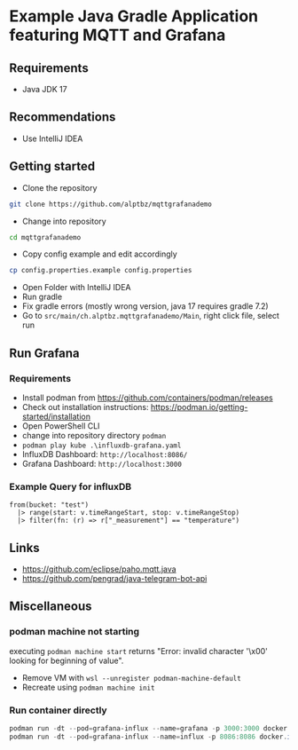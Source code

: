 #  Example Java Gradle Application featuring MQTT and Grafana 

## Requirements
 - Java JDK 17

## Recommendations
 - Use IntelliJ IDEA

## Getting started
- Clone the repository
```bash
git clone https://github.com/alptbz/mqttgrafanademo
```
- Change into repository
```bash
cd mqttgrafanademo
```
- Copy config example and edit accordingly
```bash
cp config.properties.example config.properties
```
- Open Folder with IntelliJ IDEA
- Run gradle
- Fix gradle errors (mostly wrong version, java 17 requires gradle 7.2)
- Go to `src/main/ch.alptbz.mqttgrafanademo/Main`, right click file, select run

## Run Grafana
### Requirements
 - Install podman from https://github.com/containers/podman/releases
 - Check out installation instructions: https://podman.io/getting-started/installation
 - Open PowerShell CLI
 - change into repository directory `podman`
 - `podman play kube .\influxdb-grafana.yaml`
 - InfluxDB Dashboard: `http://localhost:8086/`
 - Grafana Dashboard: `http://localhost:3000` 

### Example Query for influxDB
```
from(bucket: "test")
  |> range(start: v.timeRangeStart, stop: v.timeRangeStop)
  |> filter(fn: (r) => r["_measurement"] == "temperature")
```

## Links
- https://github.com/eclipse/paho.mqtt.java
- https://github.com/pengrad/java-telegram-bot-api

## Miscellaneous

### podman machine not starting
executing `podman machine start` returns
"Error: invalid character '\x00' looking for beginning of value".
 - Remove VM with `wsl --unregister podman-machine-default`
 - Recreate using `podman machine init`

### Run container directly

```powershell
podman run -dt --pod=grafana-influx --name=grafana -p 3000:3000 docker.io/grafana/grafana
podman run -dt --pod=grafana-influx --name=influx -p 8086:8086 docker.io/influxdb:latest 
```

